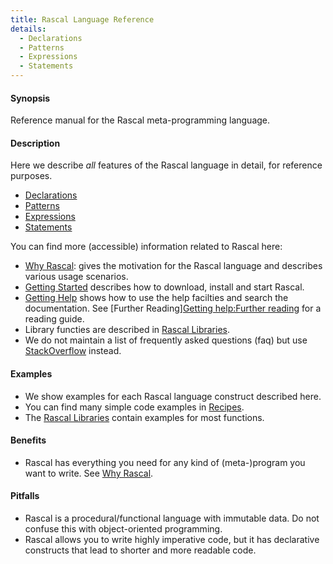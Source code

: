 ```yaml
---
title: Rascal Language Reference
details:
  - Declarations
  - Patterns
  - Expressions
  - Statements
---
```


#### Synopsis

Reference manual for the Rascal meta-programming language. 

#### Description

Here we describe _all_ features of the Rascal language in detail, for reference purposes.

* [Declarations](..//Rascal/Declarations)
* [Patterns](..//Rascal/Patterns)
* [Expressions](..//Rascal/Expressions)
* [Statements](..//Rascal/Statements)

You can find more (accessible) information related to Rascal here:

*  [Why Rascal](../WhyRascal/): gives the motivation for the Rascal language and describes various usage scenarios.
*  [Getting Started](../GettingStarted/) describes how to download, install and start Rascal.
*  [Getting Help](../GettingHelp/) shows how to use the help facilties and search the documentation. 
   See [Further Reading][Getting help:Further reading](..//GettingHelp/FurtherReading) for a reading guide.
*  Library functies are described in [Rascal Libraries](../Library/lang/rascal/tutor/examples/Test/Libraries).
*  We do not maintain a list of frequently asked questions (faq) but 
   use [StackOverflow](http://stackoverflow.com/questions/tagged/rascal) instead.

#### Examples

*  We show examples for each Rascal language construct described here.
*  You can find many simple code examples in [Recipes](../Recipes/). 
*  The [Rascal Libraries](../Library/lang/rascal/tutor/examples/Test/Libraries) contain examples for most functions. 

#### Benefits

*  Rascal has everything you need for any kind of (meta-)program you want to write. See [Why Rascal](../WhyRascal/).

#### Pitfalls

*  Rascal is a procedural/functional language with immutable data. Do not confuse this with object-oriented programming.
*  Rascal allows you to write highly imperative code, but it has declarative constructs that lead to shorter and more readable code.


